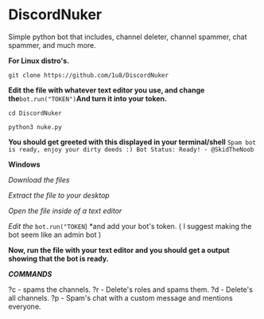 # DiscordNuker
Simple python bot that includes, channel deleter, channel spammer, chat spammer, and much more.


**For Linux distro's.**

`git clone https://github.com/1u8/DiscordNuker`

**Edit the file with whatever text editor you use, and change the**`bot.run("TOKEN")`**And turn it into your token.**

`cd DiscordNuker`

`python3 nuke.py`

**You should get greeted with this displayed in your terminal/shell**
``Spam bot is ready, enjoy your dirty deeds :)
Bot Status: Ready! - @SkidTheNoob``

**Windows**

*Download the files*

*Extract the file to your desktop*

*Open the file inside of a text editor*

*Edit the* `bot.run("TOKEN`) *and add your bot's token. ( I suggest making the bot seem like an admin bot )

**Now, run the file with your text editor and you should get a output showing that the bot is ready.**

***COMMANDS***

?c - spams the channels.
?r - Delete's roles and spams them.
?d - Delete's all channels.
?p - Spam's chat with a custom message and mentions everyone.
